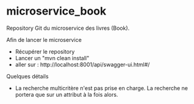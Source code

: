 # microservice_book
Repository Git du microservice des livres (Book).

Afin de lancer le microservice

- Récupérer le repository
- Lancer un "mvn clean install"
- aller sur : http://localhost:8001/api/swagger-ui.html#/

Quelques détails

- La recherche multicritère n'est pas prise en charge. La recherche ne portera que sur un attribut à la fois alors.
